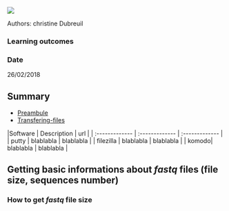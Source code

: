 ![](http://www.southgreen.fr/sites/southgreen.fr/themes/southgreen/logo.png)

Authors: christine Dubreuil

### Learning outcomes

### Date
26/02/2018



## Summary

- [Preambule](#premabule)
- [Transfering-files](#practice-1)


<a name="premabule"></a>
|Software  | Description | url |
| :------------- | :------------- | :------------- |
| putty | blablabla   | blablabla |
| filezilla |  blablabla  | blablabla |
| komodo|  blablabla  | blablabla |

<a name="practice-1"></a>
## Getting basic informations about _fastq_ files (file size, sequences number)

### How to get _fastq_ file size
